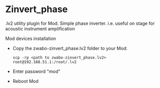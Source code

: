 # Zinvert_phase
.lv2 utility plugin for Mod.  Simple phase inverter. 
i.e. useful on stage for acoustic instrument amplification

Mod devices installation

- Copy the zwabo-zinvert_phase.lv2 folder to your Mod:

  ```
  scp -rp <path to zwabo-zinvert_phase.lv2> root@192.168.51.1:/root/.lv2
  ```

- Enter password "mod"

- Reboot Mod
